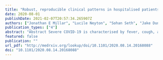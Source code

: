 ```yaml
---
title: "Robust, reproducible clinical patterns in hospitalised patients with COVID-19"
date: 2020-08-01
publishDate: 2021-02-07T20:57:34.265907Z
authors: ["Jonathan E Millar", "Lucile Neyton", "Sohan Seth", "Jake Dunning", "Laura Merson", "Srinivas Murthy", "Clark D Russell", "Sean Keating", "Maaike Swets", "Carole H Sudre", "Timothy D Spector", "Sebastien Ourselin", "Claire J Steves", "Jonathan Wolf", "ISARIC-4C Investigators", "Annemarie B Docherty", "Ewen M Harrison", "Peter JM Openshaw", "Malcolm G Semple", "J. Kenneth Baillie"]
publication_types: ["4"]
abstract: "Abstract Severe COVID-19 is characterised by fever, cough, and dyspnoea. Symptoms affecting other organ systems have been reported. The clinical associations of different patterns of symptoms can influence diagnostic and therapeutic decision-making: for example, significant differential therapeutic effects in sub-groups of patients with different severities of respiratory failure have already been reported for the only treatment so far shown to reduce mortality in COVID-19, dexamethasone. We obtained structured clinical data on 68914 patients in the UK (the ISARIC Coronavirus Clinical Characterisation Consortium, 4C) and used a principled, unsupervised clustering approach to partition the first 33468 cases according to symptoms reported at recruitment. We validated our findings in a second group of 35446 cases recruited to ISARIC-4C, and in separate cohort of community cases. A core symptom set of fever, cough, and dyspnoea co-occurred with additional symptoms in three patterns: fatigue and confusion, diarrhoea and vomiting, or productive cough. Presentations with a single reported symptom of dyspnoea or confusion were common, and a subgroup of patients reported few or no symptoms. Patients presenting with gastrointestinal symptoms were more commonly female, had a longer duration of symptoms before presentation, and had lower 30-day mortality. Patients presenting with confusion, with or without core symptoms, were older and had a higher unadjusted mortality. Symptom clusters were highly consistent in replication analysis using a further 35446 individuals subsequently recruited to ISARIC-4C. Similar patterns were externally verified in 4445 patients from a study of self-reported symptoms of mild disease. The large scale of ISARIC-4C study enabled robust, granular discovery and replication of patient clusters. Clinical interpretation is necessary to determine which of these observations have practical utility. We propose that four patterns are usefully distinct from the core symptom groups: gastro-intestinal disease, productive cough, confusion, and pauci-symptomatic presentations. Importantly, each is associated with an in-hospital mortality which differs from that of patients with core symptoms. These observations deepen our understanding of COVID-19 and will influence clinical diagnosis, risk prediction, and future mechanistic and clinical studies."
featured: false
publication: ""
url_pdf: "http://medrxiv.org/lookup/doi/10.1101/2020.08.14.20168088"
doi: "10.1101/2020.08.14.20168088"
---
```


